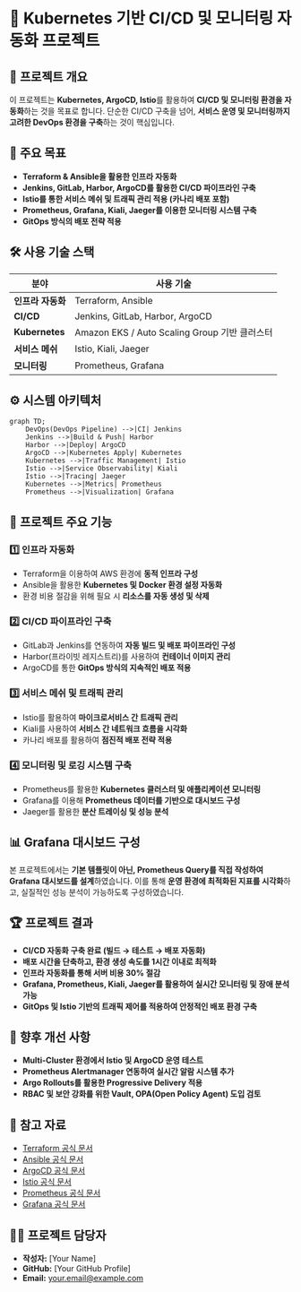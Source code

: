 # 📌 Kubernetes 기반 CI/CD 및 모니터링 자동화 프로젝트

## 📝 프로젝트 개요
이 프로젝트는 **Kubernetes, ArgoCD, Istio**를 활용하여 **CI/CD 및 모니터링 환경을 자동화**하는 것을 목표로 합니다. 단순한 CI/CD 구축을 넘어, **서비스 운영 및 모니터링까지 고려한 DevOps 환경을 구축**하는 것이 핵심입니다.

## 🎯 주요 목표
- **Terraform & Ansible을 활용한 인프라 자동화**
- **Jenkins, GitLab, Harbor, ArgoCD를 활용한 CI/CD 파이프라인 구축**
- **Istio를 통한 서비스 메쉬 및 트래픽 관리 적용 (카나리 배포 포함)**
- **Prometheus, Grafana, Kiali, Jaeger를 이용한 모니터링 시스템 구축**
- **GitOps 방식의 배포 전략 적용**

## 🛠 사용 기술 스택
| 분야 | 사용 기술 |
|------|-----------|
| **인프라 자동화** | Terraform, Ansible |
| **CI/CD** | Jenkins, GitLab, Harbor, ArgoCD |
| **Kubernetes** | Amazon EKS / Auto Scaling Group 기반 클러스터 |
| **서비스 메쉬** | Istio, Kiali, Jaeger |
| **모니터링** | Prometheus, Grafana |

## ⚙️ 시스템 아키텍처
```mermaid
graph TD;
    DevOps(DevOps Pipeline) -->|CI| Jenkins
    Jenkins -->|Build & Push| Harbor
    Harbor -->|Deploy| ArgoCD
    ArgoCD -->|Kubernetes Apply| Kubernetes
    Kubernetes -->|Traffic Management| Istio
    Istio -->|Service Observability| Kiali
    Istio -->|Tracing| Jaeger
    Kubernetes -->|Metrics| Prometheus
    Prometheus -->|Visualization| Grafana
```

## 🚀 프로젝트 주요 기능
### 1️⃣ 인프라 자동화
- Terraform을 이용하여 AWS 환경에 **동적 인프라 구성**
- Ansible을 활용한 **Kubernetes 및 Docker 환경 설정 자동화**
- 환경 비용 절감을 위해 필요 시 **리소스를 자동 생성 및 삭제**

### 2️⃣ CI/CD 파이프라인 구축
- GitLab과 Jenkins를 연동하여 **자동 빌드 및 배포 파이프라인 구성**
- Harbor(프라이빗 레지스트리)를 사용하여 **컨테이너 이미지 관리**
- ArgoCD를 통한 **GitOps 방식의 지속적인 배포 적용**

### 3️⃣ 서비스 메쉬 및 트래픽 관리
- Istio를 활용하여 **마이크로서비스 간 트래픽 관리**
- Kiali를 사용하여 **서비스 간 네트워크 흐름을 시각화**
- 카나리 배포를 활용하여 **점진적 배포 전략 적용**

### 4️⃣ 모니터링 및 로깅 시스템 구축
- Prometheus를 활용한 **Kubernetes 클러스터 및 애플리케이션 모니터링**
- Grafana를 이용해 **Prometheus 데이터를 기반으로 대시보드 구성**
- Jaeger를 활용한 **분산 트레이싱 및 성능 분석**

## 📊 Grafana 대시보드 구성
본 프로젝트에서는 **기본 템플릿이 아닌, Prometheus Query를 직접 작성하여 Grafana 대시보드를 설계**하였습니다. 이를 통해 **운영 환경에 최적화된 지표를 시각화**하고, 실질적인 성능 분석이 가능하도록 구성하였습니다.

## 🏆 프로젝트 결과
- **CI/CD 자동화 구축 완료 (빌드 → 테스트 → 배포 자동화)**
- **배포 시간을 단축하고, 환경 생성 속도를 1시간 이내로 최적화**
- **인프라 자동화를 통해 서버 비용 30% 절감**
- **Grafana, Prometheus, Kiali, Jaeger를 활용하여 실시간 모니터링 및 장애 분석 가능**
- **GitOps 및 Istio 기반의 트래픽 제어를 적용하여 안정적인 배포 환경 구축**

## 📌 향후 개선 사항
- **Multi-Cluster 환경에서 Istio 및 ArgoCD 운영 테스트**
- **Prometheus Alertmanager 연동하여 실시간 알람 시스템 추가**
- **Argo Rollouts를 활용한 Progressive Delivery 적용**
- **RBAC 및 보안 강화를 위한 Vault, OPA(Open Policy Agent) 도입 검토**

## 📖 참고 자료
- [Terraform 공식 문서](https://developer.hashicorp.com/terraform/docs)
- [Ansible 공식 문서](https://docs.ansible.com/)
- [ArgoCD 공식 문서](https://argo-cd.readthedocs.io/en/stable/)
- [Istio 공식 문서](https://istio.io/latest/docs/)
- [Prometheus 공식 문서](https://prometheus.io/docs/)
- [Grafana 공식 문서](https://grafana.com/docs/)

## 👨‍💻 프로젝트 담당자
- **작성자:** [Your Name]
- **GitHub:** [Your GitHub Profile]
- **Email:** your.email@example.com
